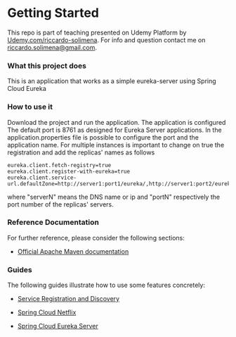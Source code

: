 # Getting Started
This repo is part of teaching presented on Udemy Platform by [Udemy.com/riccardo-solimena](https://www.udemy.com/user/riccardo-solimena/).
For info and question contact me on [riccardo.solimena@gmail.com](mailto:riccardo.solimena@gmail.com).

### What this project does
This is an application that works as a simple eureka-server using Spring Cloud Eureka

### How to use it
Download the project and run the application. The application is configured The default port is 8761 as designed for Eureka Server applications.
In the application.properties file is possible to configure the port and the application name. For multiple instances is important to change on true the registration and add the replicas' names as follows 
```
eureka.client.fetch-registry=true
eureka.client.register-with-eureka=true
eureka.client.service-url.defaultZone=http://server1:port1/eureka/,http://server1:port2/eureka/
```
where "serverN" means the DNS name or ip and "portN" respectively the port number of the replicas' servers.

### Reference Documentation
For further reference, please consider the following sections:

* [Official Apache Maven documentation](https://maven.apache.org/guides/index.html)

### Guides
The following guides illustrate how to use some features concretely:

* [Service Registration and Discovery](https://spring.io/guides/gs/service-registration-and-discovery/)

* [Spring Cloud Netflix](https://cloud.spring.io/spring-cloud-netflix/reference/html/)

* [Spring Cloud Eureka Server](https://cloud.spring.io/spring-cloud-netflix/multi/multi_spring-cloud-eureka-server.html)